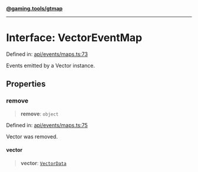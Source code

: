 [**@gaming.tools/gtmap**](README.md)

***

# Interface: VectorEventMap

Defined in: [api/events/maps.ts:73](https://github.com/gamingtools/gt-map/blob/158dafcef9898e0f3f71a5a95a93f4449df181ba/packages/gtmap/src/api/events/maps.ts#L73)

Events emitted by a Vector instance.

## Properties

### remove

> **remove**: `object`

Defined in: [api/events/maps.ts:75](https://github.com/gamingtools/gt-map/blob/158dafcef9898e0f3f71a5a95a93f4449df181ba/packages/gtmap/src/api/events/maps.ts#L75)

Vector was removed.

#### vector

> **vector**: [`VectorData`](Interface.VectorData.md)
